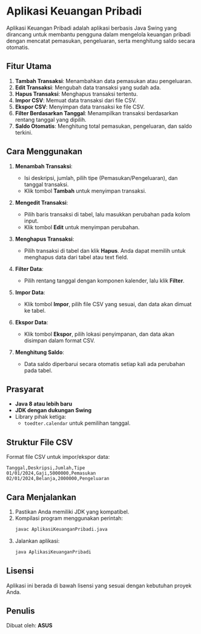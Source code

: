 
# Aplikasi Keuangan Pribadi

Aplikasi Keuangan Pribadi adalah aplikasi berbasis Java Swing yang dirancang untuk membantu pengguna dalam mengelola keuangan pribadi dengan mencatat pemasukan, pengeluaran, serta menghitung saldo secara otomatis.

## Fitur Utama
1. **Tambah Transaksi**: Menambahkan data pemasukan atau pengeluaran.
2. **Edit Transaksi**: Mengubah data transaksi yang sudah ada.
3. **Hapus Transaksi**: Menghapus transaksi tertentu.
4. **Impor CSV**: Memuat data transaksi dari file CSV.
5. **Ekspor CSV**: Menyimpan data transaksi ke file CSV.
6. **Filter Berdasarkan Tanggal**: Menampilkan transaksi berdasarkan rentang tanggal yang dipilih.
7. **Saldo Otomatis**: Menghitung total pemasukan, pengeluaran, dan saldo terkini.

## Cara Menggunakan
1. **Menambah Transaksi**:
   - Isi deskripsi, jumlah, pilih tipe (Pemasukan/Pengeluaran), dan tanggal transaksi.
   - Klik tombol **Tambah** untuk menyimpan transaksi.

2. **Mengedit Transaksi**:
   - Pilih baris transaksi di tabel, lalu masukkan perubahan pada kolom input.
   - Klik tombol **Edit** untuk menyimpan perubahan.

3. **Menghapus Transaksi**:
   - Pilih transaksi di tabel dan klik **Hapus**. Anda dapat memilih untuk menghapus data dari tabel atau text field.

4. **Filter Data**:
   - Pilih rentang tanggal dengan komponen kalender, lalu klik **Filter**.

5. **Impor Data**:
   - Klik tombol **Impor**, pilih file CSV yang sesuai, dan data akan dimuat ke tabel.

6. **Ekspor Data**:
   - Klik tombol **Ekspor**, pilih lokasi penyimpanan, dan data akan disimpan dalam format CSV.

7. **Menghitung Saldo**:
   - Data saldo diperbarui secara otomatis setiap kali ada perubahan pada tabel.

## Prasyarat
- **Java 8 atau lebih baru**
- **JDK dengan dukungan Swing**
- Library pihak ketiga:
  - `toedter.calendar` untuk pemilihan tanggal.

## Struktur File CSV
Format file CSV untuk impor/ekspor data:
```csv
Tanggal,Deskripsi,Jumlah,Tipe
01/01/2024,Gaji,5000000,Pemasukan
02/01/2024,Belanja,2000000,Pengeluaran
```

## Cara Menjalankan
1. Pastikan Anda memiliki JDK yang kompatibel.
2. Kompilasi program menggunakan perintah:
   ```bash
   javac AplikasiKeuanganPribadi.java
   ```
3. Jalankan aplikasi:
   ```bash
   java AplikasiKeuanganPribadi
   ```

## Lisensi
Aplikasi ini berada di bawah lisensi yang sesuai dengan kebutuhan proyek Anda.

## Penulis
Dibuat oleh: **ASUS**
